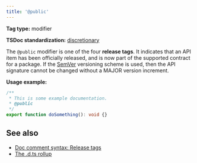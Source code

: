 ```yaml
---
title: '@public'
---
```


**Tag type:** modifier

**TSDoc standardization:** [discretionary](https://github.com/microsoft/tsdoc/blob/master/tsdoc/src/details/Standardization.ts)

The `@public` modifier is one of the four **release tags**. It indicates that an API item has been officially
released, and is now part of the supported contract for a package. If the [SemVer](https://semver.org/) versioning
scheme is used, then the API signature cannot be changed without a MAJOR version increment.

**Usage example:**

```ts
/**
 * This is some example documentation.
 * @public
 */
export function doSomething(): void {}
```

## See also

- [Doc comment syntax: Release tags](../tsdoc/doc_comment_syntax.md#release-tags)
- [The .d.ts rollup](../overview/demo_rollup.md)
